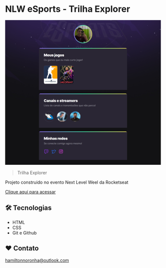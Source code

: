 # NLW eSports - Trilha Explorer

![preview](./.github/preview.png)

> Trilha Explorer

Projeto construido no evento Next Level Weel da Rocketseat

[Clique aqui para acessar](https://hamiltoncristyan.github.io/nlw-esports-explorer)

## 🛠 Tecnologias

- HTML
- CSS
- Git e Github

## ❤ Contato

hamiltonnoronha@outlook.com

